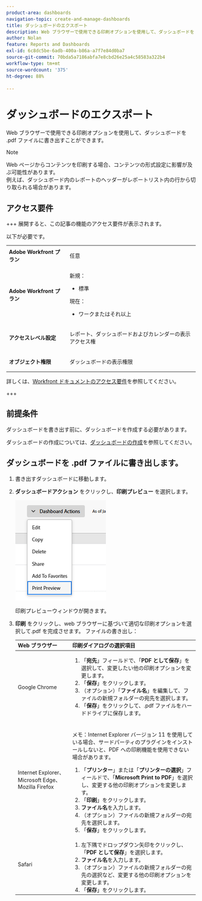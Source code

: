 ```yaml
---
product-area: dashboards
navigation-topic: create-and-manage-dashboards
title: ダッシュボードのエクスポート
description: Web ブラウザーで使用できる印刷オプションを使用して、ダッシュボードを .pdf ファイルに書き出すことができます。
author: Nolan
feature: Reports and Dashboards
exl-id: 6c8dc5be-6adb-400a-b86a-a7f7e84d0ba7
source-git-commit: 70bda5a7186abfa7e8cbd26e25a4c58583a322b4
workflow-type: tm+mt
source-wordcount: '375'
ht-degree: 88%

---
```


# ダッシュボードのエクスポート

<!-- Audited: 1/2025 -->

Web ブラウザーで使用できる印刷オプションを使用して、ダッシュボードを .pdf ファイルに書き出すことができます。

>[!NOTE]
>
>Web ページからコンテンツを印刷する場合、コンテンツの形式設定に影響が及ぶ可能性があります。\
>例えば、ダッシュボード内のレポートのヘッダーがレポートリスト内の行から切り取られる場合があります。

## アクセス要件

+++ 展開すると、この記事の機能のアクセス要件が表示されます。

以下が必要です。

<table style="table-layout:auto"> 
 <col> 
 <col> 
 <tbody> 
  <tr> 
   <td role="rowheader"><strong>Adobe Workfront プラン</strong></td> 
   <td> <p>任意</p> </td> 
  </tr> 
  <tr> 
   <td role="rowheader"><strong>Adobe Workfront プラン</strong></td> 
    <td> 
      <p>新規：</p>
         <ul>
         <li><p>標準</p></li>
         </ul>
      <p>現在：</p>
         <ul>
         <li><p>ワークまたはそれ以上</p></li>
         </ul>
   </td>
  </tr> 
  <tr> 
   <td role="rowheader"><strong>アクセスレベル設定</strong></td> 
   <td> <p>レポート、ダッシュボードおよびカレンダーの表示アクセス権</p> </td> 
  </tr> 
  <tr> 
   <td role="rowheader"><strong>オブジェクト権限</strong></td> 
   <td> <p>ダッシュボードの表示権限</p> </td> 
  </tr> 
 </tbody> 
</table>

詳しくは、[Workfront ドキュメントのアクセス要件](/help/quicksilver/administration-and-setup/add-users/access-levels-and-object-permissions/access-level-requirements-in-documentation.md)を参照してください。

+++

## 前提条件

ダッシュボードを書き出す前に、ダッシュボードを作成する必要があります。

ダッシュボードの作成については、[ダッシュボードの作成](../../../reports-and-dashboards/dashboards/creating-and-managing-dashboards/create-dashboard.md)を参照してください。

## ダッシュボードを .pdf ファイルに書き出します。

1. 書き出すダッシュボードに移動します。
1. **ダッシュボードアクション** をクリックし、**印刷プレビュー** を選択します。

   ![ ダッシュボード印刷プレビュー ](assets/dashboard-actions-print-350x254.png)

   印刷プレビューウィンドウが開きます。

1. **印刷** をクリックし、web ブラウザーに基づいて適切な印刷オプションを選択して.pdf を完成させます。 ファイルの書き出し：

   <table style="table-layout:auto"> 
    <col> 
    <col> 
    <thead> 
     <tr> 
      <th>Web ブラウザー</th> 
      <th>印刷ダイアログの選択項目</th> 
     </tr> 
    </thead> 
    <tbody> 
     <tr> 
      <td>Google Chrome</td> 
      <td> 
       <ol> 
        <li value="1">「<strong>宛先</strong>」フィールドで、「<strong>PDF として保存</strong>」を選択して、変更したい他の印刷オプションを変更します。</li> 
        <li value="2">「<strong>保存</strong>」をクリックします。</li> 
        <li value="3">（オプション）「<strong>ファイル名</strong>」を編集して、ファイルの新規フォルダーの宛先を選択します。</li> 
        <li value="4">「<strong>保存</strong>」をクリックして、.pdf ファイルをハードドライブに保存します。<br><br></li> 
       </ol> </td> 
     </tr> 
     <tr> 
      <td>Internet Explorer、Microsoft Edge、Mozilla Firefox</td> 
      <td> <p>メモ：Internet Explorer バージョン 11 を使用している場合、サードパーティのプラグインをインストールしないと、PDF への印刷機能を使用できない場合があります。</p> 
       <ol> 
        <li value="1">「<strong>プリンター</strong>」または「<strong>プリンターの選択</strong>」フィールドで、「<strong>Microsoft Print to PDF</strong>」を選択し、変更する他の印刷オプションを変更します。</li> 
        <li value="2">「<strong>印刷</strong>」をクリックします。</li> 
        <li value="3"><strong>ファイル名</strong>を入力します。</li> 
        <li value="4">（オプション）ファイルの新規フォルダーの宛先を選択します。</li> 
        <li value="5">「<strong>保存</strong>」をクリックします。</li> 
       </ol> </td> 
     </tr> 
     <tr> 
      <td>Safari</td> 
      <td> 
       <ol> 
        <li value="1">左下隅でドロップダウン矢印をクリックし、「<strong>PDF として保存</strong>」を選択します。</li> 
        <li value="2"><strong>ファイル名</strong>を入力します。</li> 
        <li value="3">（オプション）ファイルの新規フォルダーの宛先の選択など、変更する他の印刷オプションを変更します。</li> 
        <li value="4">「<strong>保存</strong>」をクリックします。</li> 
       </ol> </td> 
     </tr> 
    </tbody> 
   </table>
